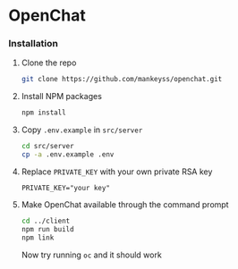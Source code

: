 # OpenChat

### Installation

1. Clone the repo
   ```sh
   git clone https://github.com/mankeyss/openchat.git
   ```
2. Install NPM packages
   ```sh
   npm install
   ```
3. Copy `.env.example` in `src/server` 
   ```sh
   cd src/server
   cp -a .env.example .env
   ```
4. Replace `PRIVATE_KEY` with your own private RSA key
   ```env
   PRIVATE_KEY="your key"
   ```
5. Make OpenChat available through the command prompt
   ```sh
   cd ../client
   npm run build
   npm link
   ```
   Now try running ```oc``` and it should work
